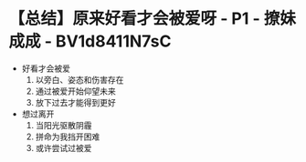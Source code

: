 # 【总结】原来好看才会被爱呀 - P1 - 撩妹成成 - BV1d8411N7sC

-   好看才会被爱
    1.  以旁白、姿态和伤害存在
    2.  通过被爱开始仰望未来
    3.  放下过去才能得到更好
-   想过离开
    1.  当阳光驱散阴霾
    2.  拼命为我挡开困难
    3.  或许尝试过被爱